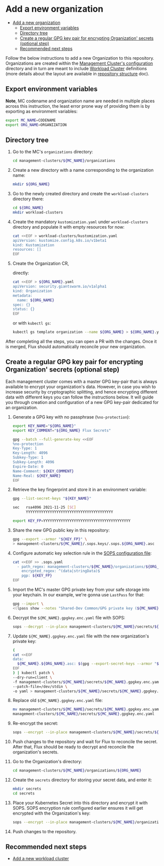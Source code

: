 # Add a new organization

- [Add a new organization](#add-a-new-organization)
  - [Export environment variables](#export-environment-variables)
  - [Directory tree](#directory-tree)
  - [Create a regular GPG key pair for encrypting Organization' secrets (optional step)](#create-a-regular-gpg-key-pair-for-encrypting-organization-secrets-optional-step)
  - [Recommended next steps](#recommended-next-steps)

Follow the below instructions to add a new Organization to this repository. Organizations are created within the
[Management Cluster's configuration](./add_mc.md) directory and in turn are meant to include
[Workload Cluster](add_wc.md) definitions (more details about the layout are available in
[repository structure](./repo_structure.md) doc).

## Export environment variables

**Note**, MC codename and organization name are needed in multiple places across this instruction, the least error prone
way of providing them is by exporting as environment variables:

```sh
export MC_NAME=CODENAME
export ORG_NAME=ORGANIZATION
```

## Directory tree

1. Go to the MC's `organizations` directory:

    ```sh
    cd management-clusters/${MC_NAME}/organizations
    ```

1. Create a new directory with a name corresponding to the organization name:

    ```sh
    mkdir ${ORG_NAME}
    ```

1. Go to the newly created directory and create the `workload-clusters` directory there:

    ```sh
    cd ${ORG_NAME}
    mkdir workload-clusters
    ```

1. Create the mandatory `kustomization.yaml` under `workload-clusters` directory and populate it with empty resources
   for now:

    ```sh
    cat <<EOF > workload-clusters/kustomization.yaml
    apiVersion: kustomize.config.k8s.io/v1beta1
    kind: Kustomization
    resources: []
    EOF
    ```

1. Create the Organization CR,

    directly:

    ```sh
    cat <<EOF > ${ORG_NAME}.yaml
    apiVersion: security.giantswarm.io/v1alpha1
    kind: Organization
    metadata:
      name: ${ORG_NAME}
    spec: {}
    status: {}
    EOF
    ```

    or with `kubectl gs`:

    ```sh
    kubectl gs template organization --name ${ORG_NAME} > ${ORG_NAME}.yaml
    ```

After completing all the steps, you can open a PR with the changes. Once it is merged, Flux should automatically
reconcile your new organization.

## Create a regular GPG key pair for encrypting Organization' secrets (optional step)

Each management cluster comes with a master GPG key-pair that is always available to encrypt your organization's
data. However, in case you wish to increase security by cryptographic splitting, and hence encrypting different data
with different keys you can follow the instructions below. It will guide you through creation and configuration of a
new GPG key-pair dedicated for an organization.

1. Generate a GPG key with no passphrase (`%no-protection`):

    ```sh
    export KEY_NAME="${ORG_NAME}"
    export KEY_COMMENT="${ORG_NAME} Flux Secrets"

    gpg --batch --full-generate-key <<EOF
    %no-protection
    Key-Type: 1
    Key-Length: 4096
    Subkey-Type: 1
    Subkey-Length: 4096
    Expire-Date: 0
    Name-Comment: ${KEY_COMMENT}
    Name-Real: ${KEY_NAME}
    EOF
    ```

1. Retrieve the key fingerprint and store it in an environment variable:

    ```sh
    gpg --list-secret-keys "${KEY_NAME}"

    sec   rsa4096 2021-11-25 [SC]
          YYYYYYYYYYYYYYYYYYYYYYYYYYYYYYYYYYYYYYYY

    export KEY_FP=YYYYYYYYYYYYYYYYYYYYYYYYYYYYYYYYYYYYYYYY
    ```

1. Share the new GPG public key in this repository:

    ```sh
    gpg --export --armor "${KEY_FP}" \
    > management-clusters/${MC_NAME}/.sops.keys/.sops.${ORG_NAME}.asc
    ```

1. Configure automatic key selection rule in the [SOPS configuration file](../.sops.yaml):

    ```sh
    cat <<EOF >> .sops.yaml
      - path_regex: management-clusters/${MC_NAME}/organizations/${ORG_NAME}/secrets/.*\.enc\.yaml
        encrypted_regex: ^(data|stringData)$
        pgp: ${KEY_FP}
    EOF
    ```

1. Import the MC's master GPG private key from your safe storage into your keychain. In our example, we're gonna
   use `LastPass` for that:

    ```sh
    gpg --import \
    <(lpass show --notes "Shared-Dev Common/GPG private key (${MC_NAME}, master, Flux)")
    ```

1. Decrypt the `${MC_NAME}.gpgkey.enc.yaml` file with SOPS:

    ```sh
    sops --decrypt --in-place management-clusters/${MC_NAME}/secrets/${MC_NAME}.gpgkey.enc.yaml
    ```

1. Update `${MC_NAME}.gpgkey.enc.yaml` file with the new organization's private key:

    ```sh
    (
    cat <<EOF
    data:
      ${MC_NAME}.${ORG_NAME}.asc: $(gpg --export-secret-keys --armor "${KEY_FP}" | base64)
    EOF
    ) | kubectl patch \
    --dry-run=client \
    -f management-clusters/${MC_NAME}/secrets/${MC_NAME}.gpgkey.enc.yaml \
    --patch-file=/dev/stdin \
    -o yaml > management-clusters/${MC_NAME}/secrets/${MC_NAME}.gpgkey.enc.yaml.new
    ```

1. Replace old `${MC_NAME}.gpgkey.enc.yaml` file:

    ```sh
    mv management-clusters/${MC_NAME}/secrets/${MC_NAME}.gpgkey.enc.yaml.new \
    management-clusters/${MC_NAME}/secrets/${MC_NAME}.gpgkey.enc.yaml
    ```

1. Re-encrypt the secret:

    ```sh
    sops --encrypt --in-place management-clusters/${MC_NAME}/secrets/${MC_NAME}.gpgkey.enc.yaml
    ```

1. Push changes to the repository and wait for Flux to reconcile the secret. After that,
Flux should be ready to decrypt and reconcile the organization's secrets.

1. Go to the Organization's directory:

    ```sh
    cd management-clusters/${MC_NAME}/organizations/${ORG_NAME}
    ```

1. Create the `secrets` directory for storing your secret data, and enter it:

    ```sh
    mkdir secrets
    cd secrets
    ```

1. Place your Kubernetes Secret into this directory and encrypt it with SOPS.
SOPS encryption rule configured earlier ensures it will get encrypted with the Organization's key:

    ```sh
    sops --encrypt --in-place management-clusters/${MC_NAME}/organizations/${ORG_NAME}/secrets/secret.enc.yaml
    ```

1. Push changes to the repository.

## Recommended next steps

- [Add a new workload cluster](./add_wc.md)
